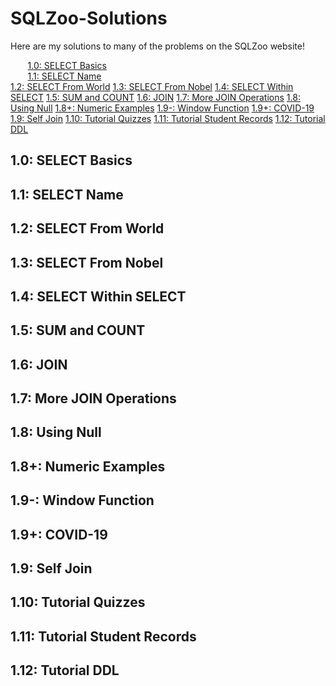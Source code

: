 # SQLZoo-Solutions

Here are my solutions to many of the problems on the SQLZoo website!

&nbsp;&nbsp;&nbsp;&nbsp;&nbsp;&nbsp; [1.0: SELECT Basics](#10-select-basics)  
&nbsp;&nbsp;&nbsp;&nbsp;&nbsp;&nbsp; [1.1: SELECT Name](#11-select-name)  
  [1.2: SELECT From World](#12-select-from-world)
  [1.3: SELECT From Nobel](#13-select-from-nobel)
  [1.4: SELECT Within SELECT](#14-select-within-select)
  [1.5: SUM and COUNT](#15-sum-count)
  [1.6: JOIN](#16-join)
  [1.7: More JOIN Operations](#17-more-join-operations)
  [1.8: Using Null](#18-using-null)
  [1.8+: Numeric Examples](#18-numeric-examples)
  [1.9-: Window Function](#19--window-function)
  [1.9+: COVID-19](#19-covid-19)
  [1.9: Self Join](#19-self-join)
  [1.10: Tutorial Quizzes](#110-tutorial-quizzes)
  [1.11: Tutorial Student Records](#111-tutorial-student-records)
  [1.12: Tutorial DDL](#112-tutorial-ddl)

## 1.0: SELECT Basics

## 1.1: SELECT Name

## 1.2: SELECT From World

## 1.3: SELECT From Nobel

## 1.4: SELECT Within SELECT

## 1.5: SUM and COUNT

## 1.6: JOIN

## 1.7: More JOIN Operations

## 1.8: Using Null

## 1.8+: Numeric Examples

## 1.9-: Window Function

## 1.9+: COVID-19

## 1.9: Self Join

## 1.10: Tutorial Quizzes

## 1.11: Tutorial Student Records

## 1.12: Tutorial DDL
